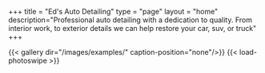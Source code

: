 +++ 
title = "Ed's Auto Detailing" 
type = "page"
layout = "home"
description="Professional auto detailing with a dedication to quality. From interior work, to exterior details we can help restore your car, suv, or truck"
+++

{{< gallery dir="/images/examples/" caption-position="none"/>}} {{< load-photoswipe >}}